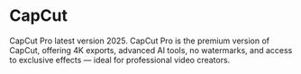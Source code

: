 # CapCut
CapCut Pro latest version 2025. CapCut Pro is the premium version of CapCut, offering 4K exports, advanced AI tools, no watermarks, and access to exclusive effects — ideal for professional video creators.
